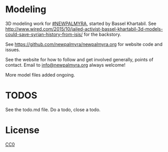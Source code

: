 # Modeling

3D modeling work for [#NEWPALMYRA](http://newpalmyra.org), started by Bassel Khartabil. See <http://www.wired.com/2015/10/jailed-activist-bassel-khartabil-3d-models-could-save-syrian-history-from-isis/> for the backstory.

See <https://github.com/newpalmyra/newpalmyra.org> for website code and issues.

See the website for how to follow and get involved generally, points of contact. Email to <info@newpalmyra.org> always welcome!

More model files added ongoing.

# TODOS

See the todo.md file. Do a todo, close a todo.

# License

[CC0](https://creativecommons.org/publicdomain/zero/1.0/)
